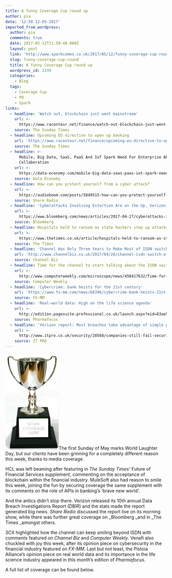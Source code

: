 ```yaml
---
title: A funny Coverage Cup round up
author: pia
date: '12:50 12-05-2017'
imported_from_wordpress:
  author: pia
  comments: true
  date: 2017-05-12T11:50:40.000Z
  layout: post
  link: 'http://www.sparkcomms.co.uk/2017/05/12/funny-coverage-cup-round/'
  slug: funny-coverage-cup-round
  title: A funny Coverage Cup round up
  wordpress_id: 2339
  categories:
    - Blog
  tags:
    - Coverage Cup
    - PR
    - Spark
links:
  - headline: 'Watch out, blockchain just went mainstream'
    url: >-
      https://www.raconteur.net/finance/watch-out-blockchain-just-went-mainstream
    source: The Sunday Times
  - headline: Upcoming EU directive to open up banking
    url: 'https://www.raconteur.net/finance/upcoming-eu-directive-to-open-up-banking'
    source: The Sunday Times
  - headline: >-
      Mobile, Big Data, SaaS, PaaS And IoT Spark Need For Enterprise API
      Collaboration
    url: >-
      https://data-economy.com/mobile-big-data-saas-paas-iot-spark-need-enterprise-api-collaboration/
    source: Data Economy
  - headline: How can you protect yourself from a cyber attack?
    url: >-
      https://audioboom.com/posts/5849515-how-can-you-protect-yourself-from-a-cyber-attack
    source: Share Radio
  - headline: 'Cyberattacks Involving Extortion Are on the Up, Verizon Says'
    url: >-
      https://www.bloomberg.com/news/articles/2017-04-27/cyberattacks-involving-extortion-are-on-the-rise-report-shows
    source: Bloomberg
  - headline: Hospitals held to ransom as state hackers step up attacks
    url: >-
      https://www.thetimes.co.uk/article/hospitals-held-to-ransom-as-state-hackers-step-up-attacks-9305nl5pj
    source: The Times
  - headline: 'Channel Has Only Three Years to Make Most of ISDN switch-off, 3CX warns'
    url: 'http://www.channelbiz.co.uk/2017/04/28/channel-isdn-switch-off-3cx/'
    source: Channel Biz
  - headline: Time for the channel to start talking about the ISDN switch-off
    url: >-
      http://www.computerweekly.com/microscope/news/450417632/Time-for-the-channel-to-start-talking-about-the-ISDN-switch-off
    source: Computer Weekly
  - headline: 'Cybercrime: bank heists for the 21st century'
    url: 'https://www.fx-mm.com/news/68396/cybercrime-bank-heists-21st-century/'
    source: FX-MM
  - headline: 'Real-world data: High on the life science agenda'
    url: >-
      http://edition.pagesuite-professional.co.uk/launch.aspx?eid=83ae5b87-6494-49e0-becf-0096b12b21ec&pnum=14
    source: Pharmafocus
  - headline: 'Verizon report: Most breaches take advantage of simple passwords'
    url: >-
      http://www.itpro.co.uk/security/28568/companies-still-fail-security-basics-as-ransomware-rises
    source: IT PRO
---
```

![](Coverage-cup-167x300.jpg)The first Sunday of May marks World Laughter Day, but our clients have been grinning for a completely different reason this week, thanks to media coverage.

HCL was left beaming after featuring in _The Sunday Times’_ Future of Financial Services supplement, commenting on the acceptance of blockchain within the financial industry. MuleSoft also had reason to smile this week, joining the fun by securing coverage the same supplement with its comments on the role of APIs in banking’s ‘brave new world’.

And the antics didn’t stop there. Verizon released its 10th annual Data Breach Investigations Report (DBIR) and the stats made the report generated big news. _Share Radio_ discussed the report live on its morning show, while there was further great coverage on _Bloomberg _and in _The Times _amongst others.

3CX highlighted how the channel can keep smiling beyond ISDN with comments featured on _Channel Biz_ and _Computer Weekly_. Venafi also chuckled with joy this week, after its opinion piece on cybersecurity in the financial industry featured on _FX-MM_. Last but not least, the Pistoia Alliance’s opinion piece on real world data and its importance in the life science industry appeared in this month’s edition of _Pharmafocus_.

A full list of coverage can be found below.
